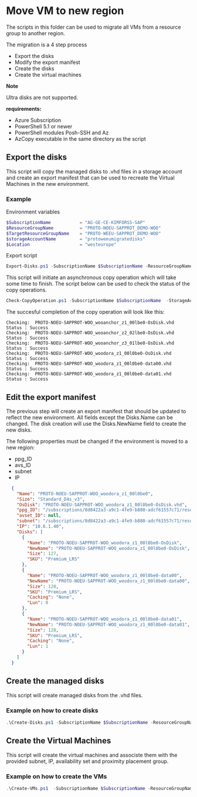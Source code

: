 # Move VM to new region

The scripts in this folder can be used to migrate all VMs from a resource group to another region.

The migration is a 4 step process

- Export the disks
- Modify the export manifest
- Create the disks
- Create the virtual machines

**Note** 

Ultra disks are not supported.

**requirements:**

- Azure Subscription
- PowerShell 5.1 or newer
- PowerShell modules Posh-SSH and Az
- AzCopy executable in the same directory as the script

## Export the disks

This script will copy the managed disks to .vhd files in a storage account and create an export manifest that can be used to recreate the Virtual Machines in the new environment.

### Example

Environment variables

```PowerShell
$SubscriptionName           = "AG-GE-CE-KIMFORSS-SAP"
$ResourceGroupName          = "PROTO-NOEU-SAPPROT_DEMO-WOO"
$TargetResourceGroupName    = "PROTO-WEEU-SAPPROT_DEMO-WOO"
$storageAccountName         = "protoweeumigratedisks"
$Location                   = "westeurope"
```

Export script

```PowerShell
Export-Disks.ps1 -SubscriptionName $SubscriptionName -ResourceGroupName $ResourceGroupName -TargetResourceGroupName $TargetResourceGroupName -storageAccountName $storageAccountName -Location $Location -ExportManifest "export.json"
```

This script will initiate an asynchronous copy operation which will take some time to finish. The script below can be used to check the status of the copy operations.

```PowerShell
Check-CopyOperation.ps1 -SubscriptionName $SubscriptionName  -StorageAccountName $storageAccountName -ExportManifest "export.json"
```

The succesful completion of the copy operation will look like this:

```TEXT
Checking:  PROTO-NOEU-SAPPROT-WOO_wooanchor_z1_00lbe0-OsDisk.vhd
Status : Success
Checking:  PROTO-NOEU-SAPPROT-WOO_wooanchor_z2_02lbe0-OsDisk.vhd
Status : Success
Checking:  PROTO-NOEU-SAPPROT-WOO_wooanchor_z3_01lbe0-OsDisk.vhd
Status : Success
Checking:  PROTO-NOEU-SAPPROT-WOO_woodora_z1_00l0be0-OsDisk.vhd
Status : Success
Checking:  PROTO-NOEU-SAPPROT-WOO_woodora_z1_00l0be0-data00.vhd
Status : Success
Checking:  PROTO-NOEU-SAPPROT-WOO_woodora_z1_00l0be0-data01.vhd
Status : Success
```

## Edit the export manifest

The previous step will create an export manifest that should be updated to reflect the new environment. All fields except the Disks.Name can be changed.
The disk creation will use the Disks.NewName field to create the new disks.

The following properties must be changed if the environment is moved to a new region:

- ppg_ID
- avs_ID
- subnet
- IP

```JSON
  {
    "Name": "PROTO-NOEU-SAPPROT-WOO_woodora_z1_00l0be0",
    "Size": "Standard_D4s_v3",
    "OsDisk": "PROTO-NOEU-SAPPROT-WOO_woodora_z1_00l0be0-OsDisk.vhd",
    "ppg_ID": "/subscriptions/8d8422a3-a9c1-4fe9-b880-adcf61557c71/resourceGroups/PROTO-NOEU-SAPPROT_DEMO-WOO/providers/Microsoft.Compute/proximityPlacementGroups/PROTO-NOEU-SAPPROT-WOO_z1-ppg",
    "avset_ID": null,
    "subnet": "/subscriptions/8d8422a3-a9c1-4fe9-b880-adcf61557c71/resourceGroups/PROTO-NOEU-SAPPROTO-INFRASTRUCTURE/providers/Microsoft.Network/virtualNetworks/PROTO-NOEU-SAPPROTO-vnet/subnets/PROTO-NOEU-SAPPROTO-subnetAdmin",
    "IP": "10.6.1.40",
    "Disks": [
      {
        "Name": "PROTO-NOEU-SAPPROT-WOO_woodora_z1_00l0be0-OsDisk",
        "NewName": "PROTO-NOEU-SAPPROT-WOO_woodora_z1_00l0be0-OsDisk",
        "Size": 127,
        "SKU": "Premium_LRS"
      },
      {
        "Name": "PROTO-NOEU-SAPPROT-WOO_woodora_z1_00l0be0-data00",
        "NewName": "PROTO-NOEU-SAPPROT-WOO_woodora_z1_00l0be0-data00",
        "Size": 128,
        "SKU": "Premium_LRS",
        "Caching": "None",
        "Lun": 0
      },
      {
        "Name": "PROTO-NOEU-SAPPROT-WOO_woodora_z1_00l0be0-data01",
        "NewName": "PROTO-NOEU-SAPPROT-WOO_woodora_z1_00l0be0-data01",
        "Size": 128,
        "SKU": "Premium_LRS",
        "Caching": "None",
        "Lun": 1
      }
    ]
  }
```

## Create the managed disks

This script will create managed disks from the .vhd files.

### Example on how to create disks

```PowerShell
.\Create-Disks.ps1 -SubscriptionName $SubscriptionName -ResourceGroupName $TargetResourceGroupName -storageAccountName $storageAccountName -ExportManifest "export.json"
```

## Create the Virtual Machines

This script will create the virtual machines and associste them with the provided subnet, IP, availability set and proximity placement group.

### Example on how to create the VMs

```PowerShell
.\Create-VMs.ps1  -SubscriptionName $SubscriptionName -ResourceGroupName $TargetResourceGroupName -ExportManifest "export.json"
```
